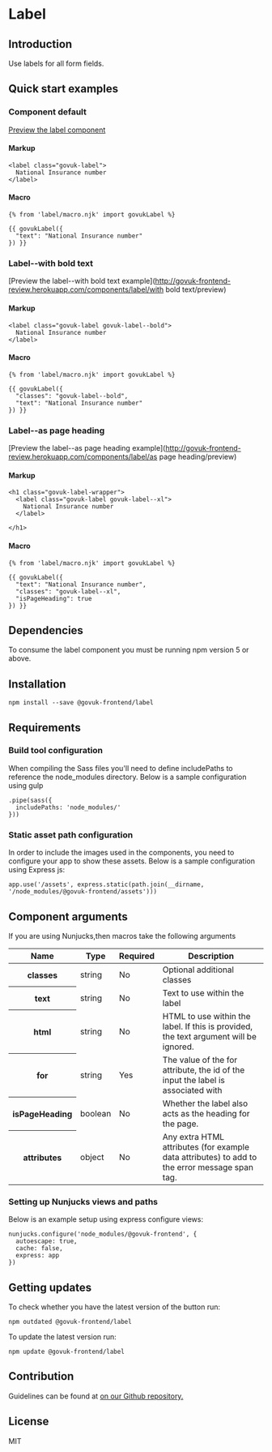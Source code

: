 # Label

## Introduction

Use labels for all form fields.

## Quick start examples

### Component default

[Preview the label component](http://govuk-frontend-review.herokuapp.com/components/label/preview)

#### Markup

    <label class="govuk-label">
      National Insurance number
    </label>

#### Macro

    {% from 'label/macro.njk' import govukLabel %}

    {{ govukLabel({
      "text": "National Insurance number"
    }) }}

### Label--with bold text

[Preview the label--with bold text example](http://govuk-frontend-review.herokuapp.com/components/label/with bold text/preview)

#### Markup

    <label class="govuk-label govuk-label--bold">
      National Insurance number
    </label>

#### Macro

    {% from 'label/macro.njk' import govukLabel %}

    {{ govukLabel({
      "classes": "govuk-label--bold",
      "text": "National Insurance number"
    }) }}

### Label--as page heading

[Preview the label--as page heading example](http://govuk-frontend-review.herokuapp.com/components/label/as page heading/preview)

#### Markup

    <h1 class="govuk-label-wrapper">
      <label class="govuk-label govuk-label--xl">
        National Insurance number
      </label>

    </h1>

#### Macro

    {% from 'label/macro.njk' import govukLabel %}

    {{ govukLabel({
      "text": "National Insurance number",
      "classes": "govuk-label--xl",
      "isPageHeading": true
    }) }}

## Dependencies

To consume the label component you must be running npm version 5 or above.

## Installation

    npm install --save @govuk-frontend/label

## Requirements

### Build tool configuration

When compiling the Sass files you'll need to define includePaths to reference the node_modules directory. Below is a sample configuration using gulp

    .pipe(sass({
      includePaths: 'node_modules/'
    }))

### Static asset path configuration

In order to include the images used in the components, you need to configure your app to show these assets. Below is a sample configuration using Express js:

    app.use('/assets', express.static(path.join(__dirname, '/node_modules/@govuk-frontend/assets')))

## Component arguments

If you are using Nunjucks,then macros take the following arguments

<table class="govuk-table">

<thead class="govuk-table__head">

<tr class="govuk-table__row">

<th class="govuk-table__header" scope="col">Name</th>

<th class="govuk-table__header" scope="col">Type</th>

<th class="govuk-table__header" scope="col">Required</th>

<th class="govuk-table__header" scope="col">Description</th>

</tr>

</thead>

<tbody class="govuk-table__body">

<tr class="govuk-table__row">

<th class="govuk-table__header" scope="row">classes</th>

<td class="govuk-table__cell ">string</td>

<td class="govuk-table__cell ">No</td>

<td class="govuk-table__cell ">Optional additional classes</td>

</tr>

<tr class="govuk-table__row">

<th class="govuk-table__header" scope="row">text</th>

<td class="govuk-table__cell ">string</td>

<td class="govuk-table__cell ">No</td>

<td class="govuk-table__cell ">Text to use within the label</td>

</tr>

<tr class="govuk-table__row">

<th class="govuk-table__header" scope="row">html</th>

<td class="govuk-table__cell ">string</td>

<td class="govuk-table__cell ">No</td>

<td class="govuk-table__cell ">HTML to use within the label. If this is provided, the text argument will be ignored.</td>

</tr>

<tr class="govuk-table__row">

<th class="govuk-table__header" scope="row">for</th>

<td class="govuk-table__cell ">string</td>

<td class="govuk-table__cell ">Yes</td>

<td class="govuk-table__cell ">The value of the for attribute, the id of the input the label is associated with</td>

</tr>

<tr class="govuk-table__row">

<th class="govuk-table__header" scope="row">isPageHeading</th>

<td class="govuk-table__cell ">boolean</td>

<td class="govuk-table__cell ">No</td>

<td class="govuk-table__cell ">Whether the label also acts as the heading for the page.</td>

</tr>

<tr class="govuk-table__row">

<th class="govuk-table__header" scope="row">attributes</th>

<td class="govuk-table__cell ">object</td>

<td class="govuk-table__cell ">No</td>

<td class="govuk-table__cell ">Any extra HTML attributes (for example data attributes) to add to the error message span tag.</td>

</tr>

</tbody>

</table>

### Setting up Nunjucks views and paths

Below is an example setup using express configure views:

    nunjucks.configure('node_modules/@govuk-frontend', {
      autoescape: true,
      cache: false,
      express: app
    })

## Getting updates

To check whether you have the latest version of the button run:

    npm outdated @govuk-frontend/label

To update the latest version run:

    npm update @govuk-frontend/label

## Contribution

Guidelines can be found at [on our Github repository.](https://github.com/alphagov/govuk-frontend/blob/master/CONTRIBUTING.md "link to contributing guidelines on our github repository")

## License

MIT